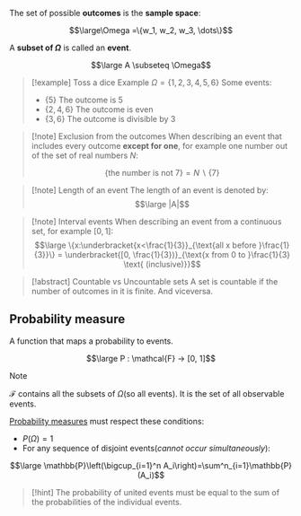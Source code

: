 The set of possible **outcomes** is the **sample space**:

$$\large\Omega =\{w_1, w_2, w_3, \dots\}$$

A **subset of $\Omega$** is called an **event**.

$$\large A \subseteq \Omega$$

> [!example]  Toss a dice Example
> $\Omega = \{1, 2, 3, 4, 5, 6\}$
> Some events:
> - $\{5\}$ The outcome is 5
> - $\{2, 4, 6\}$ The outcome is even
> - $\{3, 6\}$ The outcome is divisible by 3

> [!note] Exclusion from the outcomes
> When describing an event that includes every outcome **except for one**, for example one number out of the set of real numbers $N$:
> 
> $$\{\text{the number is not 7}\} = N\; \backslash \;\{7\}$$

> [!note] Length of an event
> The length of an event is denoted by:
> $$\large |A|$$

> [!note] Interval events
> When describing an event from a continuous set, for example $[0, 1]$:
> $$\large \{x:\underbracket{x<\frac{1}{3}}_{\text{all x before }\frac{1}{3}}\} = \underbracket{[0, \frac{1}{3})}_{\text{x from 0 to }\frac{1}{3} \text{ (inclusive)}}$$
> 

> [!abstract] Countable vs Uncountable sets
> A set is countable if the number of outcomes in it is finite.
> And viceversa.


## Probability measure

A function that maps a probability to events.

$$\large P : \mathcal{F} → [0, 1]$$
> [!note]
> $\mathcal{F}$ contains all the subsets of $\Omega$(so all events). It is the set of all observable events.

[Probability measures](Probability%20measures.md) must respect these conditions:
- $P(Ω) = 1$
- For any sequence of disjoint events(*cannot occur simultaneously*):

$$\large \mathbb{P}\left(\bigcup_{i=1}^n A_i\right)=\sum^n_{i=1}\mathbb{P} (A_i)$$

> [!hint]
> The probability of united events must be equal to the sum of the probabilities of the individual events.

